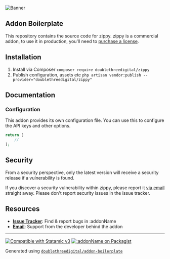 ![Banner](https://raw.githubusercontent.com/doublethreedigital/zippy/main/banner.png)

## Addon Boilerplate

This repository contains the source code for zippy. zippy is a commercial addon, to use it in production, you'll need to [purchase a license](https://statamic.com/zippy).

## Installation

1. Install via Composer `composer require doublethreedigital/zippy`
2. Publish configuration, assets etc `php artisan vendor:publish --provider="doublethreedigital/zippy"`

## Documentation

### Configuration

This addon provides its own configuration file. You can use this to configure the API keys and other options.

```php
return [
    //
];
```

## Security

From a security perspective, only the latest version will receive a security release if a vulnerability is found.

If you discover a security vulnerability within zippy, please report it [via email](mailto:duncan@doublethree.digital) straight away. Please don't report security issues in the issue tracker.

## Resources

* [**Issue Tracker**](https://github.com/doublethreedigital/zippy/issues): Find & report bugs in :addonName
* [**Email**](mailto:duncan@doublethree.digital): Support from the developer behind the addon

---

<p>
<a href="https://statamic.com"><img src="https://img.shields.io/badge/Statamic-3.0+-FF269E?style=for-the-badge" alt="Compatible with Statamic v3"></a>
<a href="https://packagist.org/packages/doublethreedigital/zippy/stats"><img src="https://img.shields.io/packagist/v/doublethreedigital/zippy?style=for-the-badge" alt=":addonName on Packagist"></a>
</p>

Generated using [`doublethreedigital/addon-boilerplate`](https://github.com/doublethreedigital/addon-boilerplate)
